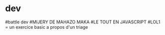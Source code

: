 # dev
#battle dev
#MIJERY DE MAHAZO MAKA
#LE TOUT EN JAVASCRIPT
#LOL1 = un exercice basic a propos d'un triage 
